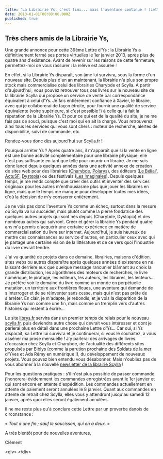 ```yaml
---
title: "La Librairie Ys, c'est fini... mais l'aventure continue ! (Lettre d'Ys n° 39 - Janvier 2013)"
date: 2013-01-01T00:00:00.000Z
published: true
---
```


## Très chers amis de la Librairie Ys,

Une grande annonce pour cette 39ème Lettre d&#039;Ys : la Librairie Ys a définitivement fermé ses portes virtuelles le 1er janvier 2013, après plus de quatre ans d&#039;existence. Avant de revenir sur les raisons de cette fermeture, permettez-moi de vous rassurer : la relève est assurée !

En effet, si la Librairie Ys disparaît, son âme lui survivra, sous la forme d&#039;un nouveau site. Depuis plus d&#039;un an maintenant, la librairie n&#039;a plus son propre stock mais commercialise celui des librairies Charybde et Scylla. À partir d&#039;aujourd&#039;hui, vous pouvez retrouver tous ces livres sur le nouveau site de la librairie Scylla qui propose un service de vente par correspondance équivalent à celui d&#039;Ys. Je fais entièrement confiance à Xavier, le libraire, avec qui je collaborerai de façon étroite, pour fournir une qualité de service équivalente (voire supérieure, si c&#039;est possible !) à celle qui a fait la réputation de la Librairie Ys. Et pour ce qui est de la qualité du site, je ne me fais pas de souci, puisque c&#039;est moi qui en ait la charge. Vous retrouverez ainsi tous les services qui vous sont chers : moteur de recherche, alertes de disponibilité, suivi de commande, etc.

Rendez-vous donc dès aujourd&#039;hui sur [Scylla.fr](http://www.scylla.fr/) !

Pourquoi arrêter Ys ? Après quatre ans, il m&#039;apparaît que si la vente en ligne est une bonne activité complémentaire pour une librairie physique, elle n&#039;est pas suffisante en tant que telle pour nourrir un libraire. Je me suis donc lancé depuis quelques années dans une activité annexe de création de sites web pour des librairies ([Charybde](http://www.charybde.fr/), [Polarys](http://www.librairiepolarys.com/)), des éditeurs ([Le Bélial&#039;](http://www.belial.fr), [ActuSF](http://www.editions-actusf.fr), [Dystopia](http://www.dystopia.fr)) ou des festivals ([Les Imaginales](http://www.imaginales.fr)). Depuis quelques temps, je me rends compte que créer des outils et inventer des services originaux pour les autres m&#039;enthousiasme plus que jouer les libraires en ligne, mais que le temps me manque pour développer toutes mes idées, d&#039;où la décision de m&#039;y consacrer entièrement.

Je ne vois pas donc l&#039;aventure Ys comme un échec, surtout dans la mesure où Scylla va lui succéder, mais plutôt comme la pierre fondatrice des quelques autres projets qui sont nés depuis (Charybde, Dystopia) et des nombreux autres qui suivront. Créer et gérer la librairie Ys pendant quatre ans m&#039;a permis d&#039;acquérir une certaine expérience en matière de commercialisation du livre sur internet. Aujourd&#039;hui, je suis heureux de mettre ces connaissances au service d&#039;autres, en particulier ceux avec qui je partage une certaine vision de la littérature et de ce vers quoi l&#039;industrie du livre devrait tendre.

J&#039;ai vu quantité de projets dans ce domaine, librairies, maisons d&#039;édition, sites webs ou autres disparaître après quelques années d&#039;existence en ne laissant derrière eux que quelque message rancunier blâmant au choix la grande distribution, les algorithmes des moteurs de recherches, le livre numérique, le piratage, les éditeurs, les auteurs, les libraires, les lecteurs… Je préfère voir le domaine du livre comme un monde en perpétuelle mutation, un territoire aux frontières floues, une aventure qui demande de s&#039;interroger et de se réinventer sans cesse, mais qui n&#039;est pas prête de s&#039;arrêter. En clair, je m&#039;adapte, je rebondis, et je vois la disparition de la librairie Ys non comme une fin, mais comme un tremplin vers d&#039;autres histoires qui restent à écrire…

Le site [librys.fr](http://www.scylla.fr) servira dans un premier temps de relais pour le nouveau [scylla.fr](http://www.scylla.fr/), puis deviendra autre chose qui devrait vous intéresser et dont je parlerai plus en détail dans une prochaine Lettre d&#039;Ys… Car oui, si Ys disparaît, sa Lettre lui survivra et je continuerai, si vous le souhaitez, à vous asséner ma prose mensuelle ! J&#039;y parlerai des arrivages de livres d&#039;occasion chez Scylla et Charybde, de l&#039;actualité des différents sites propulsés par Biblys (comme la parution prochaine des [Soldats de la mer](http://editions.dystopia.fr/yves-et-ada-remy/les-soldats-de-la-mer_numerique) d&#039;Yves et Ada Rémy en numérique !), du développement de nouveaux projets. Vous pouvez bien entendu vous désabonner. Mais n&#039;oubliez pas de vous abonner à la nouvelle [newsletter de la librairie Scylla](http://www.scylla.fr/pages/newsletter) !

Pour les questions pratiques : s&#039;il n&#039;est plus possible de passer commande, j&#039;honorerai évidemment les commandes enregistrées avant le 1er janvier et qui sont encore en attente d&#039;expédition. Les commandes actuellement en attente de paiement seront annulées le 8 janvier. Quant aux commandes en attente de retrait chez Scylla, elles vous y attendront jusqu&#039;au samedi 12 janvier, après quoi elles seront également annulées.

Il ne me reste plus qu&#039;à conclure cette Lettre par un proverbe danois de circonstance :

« _Tout a une fin ; sauf le saucisson, qui en a deux._ »

A très bientôt pour de nouvelles aventures,

Clément

&lt;div&gt; &lt;/div&gt;
